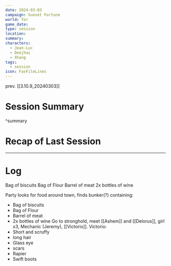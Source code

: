 ```yaml
---
date: 2024-03-03
campaign: Sunset Fortune
world: Tor
game_date: 
type: session
location: 
summary: 
characters:
  - Jean-Luc
  - Deejhai
  - Xhang
tags:
  - session
icon: FasFileLines
---
```

prev. [[3.10.9_20240303]]
# Session Summary

^summary
# Recap of Last Session

---
# Log
Bag of biscuits
Bag of Flour
Barrel of meat
2x bottles of wine

Party looks for food around town,
finds bunker(?) containing:
 - Bag of biscuits
 - Bag of Flour
 - Barrel of meat
 - 2x bottles of wine
Go to stronghold,
meet [[Ashem]] and [[Delorus]], girl x3, Mechanic (Jeremy), [[Victorio]].
Victorio:
 - Short and scruffy
 - long hair
 - Glass eye
 - scars
 - Rapier
 - Swift boots
